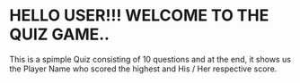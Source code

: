 # HELLO USER!!! WELCOME TO THE QUIZ GAME..

This is a spimple Quiz consisting of 10 questions and at the end,
it shows us the Player Name who scored the highest and His / Her respective score. 
